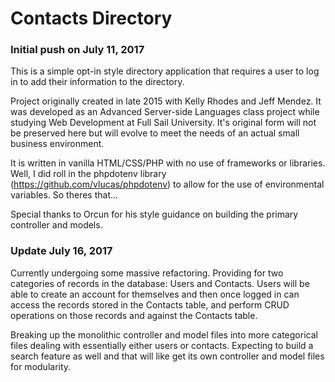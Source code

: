 # Contacts Directory

### Initial push on July 11, 2017

This is a simple opt-in style directory application that requires a user to log in to add their information to the directory.

Project originally created in late 2015 with Kelly Rhodes and Jeff Mendez. It was developed as an Advanced Server-side Languages class project while studying Web Development at Full Sail University. It's original form will not be preserved here but will evolve to meet the needs of an actual small business environment.

It is written in vanilla HTML/CSS/PHP with no use of frameworks or libraries. Well, I did roll in the phpdotenv library (https://github.com/vlucas/phpdotenv) to allow for the use of environmental variables. So theres that...

Special thanks to Orcun for his style guidance on building the primary controller and models.

### Update July 16, 2017

Currently undergoing some massive refactoring. Providing for two categories of records in the database: Users and Contacts. Users will be able to create an account for themselves and then once logged in can access the records stored in the Contacts table, and perform CRUD operations on those records and against the Contacts table.

Breaking up the monolithic controller and model files into more categorical files dealing with essentially either users or contacts. Expecting to build a search feature as well and that will like get its own controller and model files for modularity.
